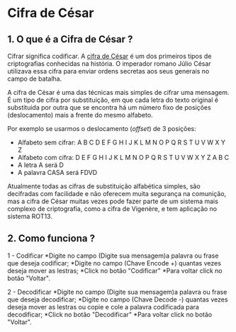 # Cifra de César



## 1. O que é a Cifra de César ?

Cifrar significa codificar. A [cifra de
César](https://pt.wikipedia.org/wiki/Cifra_de_C%C3%A9sar) é um dos primeiros
tipos de criptografias conhecidas na história. O imperador romano Júlio César
utilizava essa cifra para enviar ordens secretas aos seus generais no campo de
batalha.

A cifra de César é uma das técnicas mais simples de cifrar uma mensagem. É um
tipo de cifra por substituição, em que cada letra do texto original é
substituida por outra que se encontra há um número fixo de posições
(deslocamento) mais a frente do mesmo alfabeto.

Por exemplo se usarmos o deslocamento (_offset_) de 3 posições:

* Alfabeto sem cifrar: A B C D E F G H I J K L M N O P Q R S T U V W X Y Z
* Alfabeto com cifra:  D E F G H I J K L M N O P Q R S T U V W X Y Z A B C
* A letra A será D
* A palavra CASA será FDVD

Atualmente todas as cifras de substituição alfabética simples, são decifradas
com facilidade e não oferecem muita segurança na comunição, mas a cifra de César
muitas vezes pode fazer parte de um sistema mais complexo de criptografia, como
a cifra de Vigenère, e tem aplicação no sistema ROT13.

## 2. Como funciona ?

1 - Codificar 
    *Digite no campo (Digite sua mensagem)a palavra ou frase que deseja codificar;
    *Digite no campo (Chave Encode +) quantas vezes deseja mover as lestras;
    *Click no botão "Codificar"
    *Para voltar click no botão "Voltar".

2 - Decodificar 
    *Digite no campo (Digite sua mensagem)a palavra ou frase que deseja decodificar;
    *Digite no campo (Chave Decode -) quantas vezes deseja mover as lestras ou copie e cole a palavra codificada para decodificar;
    *Click no botão "Decodificar"
    *Para voltar click no botão "Voltar".
    